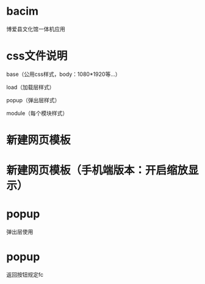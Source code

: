 # bacim
博爱县文化馆一体机应用

# css文件说明

base（公用css样式，body：1080*1920等...）

load（加载层样式）

popup（弹出层样式）

module（每个模块样式）

# 新建网页模板
<!DOCTYPE html>
<html>
	<head>
		<meta charset="utf-8">
		<title>博爱县文化馆一体机</title>
		<!-- 引入css -->
		<link rel="stylesheet" href="css/base/base.css">
		<!-- 引入js -->
		<script src="js/jquery/jquery.min.js"></script>
	</head>
	<body>
	</body>
</html>

# 新建网页模板（手机端版本：开启缩放显示）
<!DOCTYPE html>
<html>
	<head>
		<meta charset="utf-8">
		<meta name="viewport" content="initial-scale=1.0, maximum-scale=1.0, user-scalable=no">
		<title>博爱县文化馆一体机</title>
		<!-- 引入css -->
		<link rel="stylesheet" href="css/base/base.css">
		<!-- 引入js -->
		<script src="js/jquery/jquery.min.js"></script>
	</head>
	<body>
	</body>
</html>

# popup
弹出层使用

# popup
返回按钮规定fc


